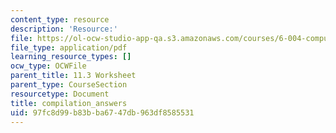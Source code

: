```yaml
---
content_type: resource
description: 'Resource:'
file: https://ol-ocw-studio-app-qa.s3.amazonaws.com/courses/6-004-computation-structures-spring-2017/97fc8d99b83bba6747db963df8585531_compilation_answers.pdf
file_type: application/pdf
learning_resource_types: []
ocw_type: OCWFile
parent_title: 11.3 Worksheet
parent_type: CourseSection
resourcetype: Document
title: compilation_answers
uid: 97fc8d99-b83b-ba67-47db-963df8585531
---
```

